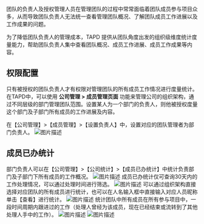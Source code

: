 团队的负责人及授权管理人员在管理团队的过程中常常面临着团队成员参与项目众多，从而导致团队负责人无法统一查看管理团队概况、了解团队成员工作进展以及工作成果的问题。

为了降低团队负责人的管理成本，TAPD 提供从团队角度出发的组织级维度统计度量能力，帮助团队负责人集中查看团队概况、成员工作进展、成员工作成果等内容。

 

## 权限配置

只有被授权的团队负责人才有权限对管理团队的所有成员工作情况进行度量统计。在TAPD中，可以使用 **公司管理 > 成员管理页面** 功能来管理公司的组织架构，通过不同层级的部门管理团队范围。设置某人为一个部门的负责人，则他被授权度量这个部门及子部门所有成员的工作进展及内容。

在【公司管理】>【成员管理】>【设置负责人】中，设置对应的团队管理者为部门负责人。
![图片描述](https://main.qcloudimg.com/raw/13a47c144d14e28215dfb13965197314.png)

 

## 成员已办统计

部门负责人可以在【公司管理】>【公司统计】>【成员已办统计】中统计负责部门及子部门下所有成员的工作概况。
![图片描述](https://main.qcloudimg.com/raw/d97622932d6442f29b51c855c518773c.png)
成员已办统计仅可查询30天内的工作处理情况，可以通过处理时间进行筛选。
![图片描述](https://main.qcloudimg.com/raw/657b7d1f3e62bd873a49604e190c5fb0.png)
可以通过组织架构直接选择对应团队的所有成员进行统计，也可以在人名输入框中直接输入对应人员昵称单击【查看】进行统计。
![图片描述](https://main.qcloudimg.com/raw/cf4dd2e879e40551f50cdae51372196c.png)
统计团队中所有成员在所有参与项目中，一段时间周期内跟进过的工作（处理人曾经为该成员，现在已经结束或流转到了其他处理人手中的工作）。
![图片描述](https://main.qcloudimg.com/raw/7ee0e5dde07e0fe86223e8ce7f6d15b7.png)
![图片描述](https://main.qcloudimg.com/raw/12d544aa6f8b6ada6f0d4aeca9116290.png)
